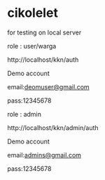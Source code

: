 # cikolelet

for testing on local server

role : user/warga

http://localhost/kkn/auth

Demo account

email:deomuser@gmail.com

pass:12345678

role : admin

http://localhost/kkn/admin/auth

Demo account

email:admins@gmail.com

pass:12345678
